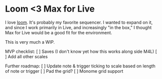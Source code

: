 # Loom <3 Max for Live

I love [loom][1]. It's probably my favorite sequencer. I wanted to expand on it, and since I work primarily in Live, and increasingly "in the box," I thought Max for Live would be a good fit for the environment.

This is very much a WIP.

MVP checklist:
[ ] Saves (I don't know yet how this works along side M4L)
[ ] Add all other scales

Further roadmap:
[ ] Update note & trigger ticking to scale based on length of note or trigger
[ ] Pad the grid?
[ ] Monome grid support

[1]: https://github.com/markwheeler/loom/